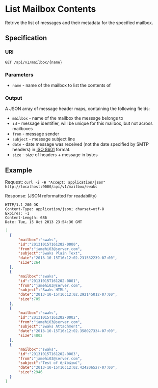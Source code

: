 # List Mailbox Contents

Retrive the list of messages and their metadata for the specified mailbox.

## Specification

### URI

`GET /api/v1/mailbox/{name}`

### Parameters

- `name` - name of the mailbox to list the contents of

### Output

A JSON array of message header maps, containing the following fields:

- `mailbox` - name of the mailbox the message belongs to
- `id` - message identifier, will be unique for this mailbox, but not across mailboxes
- `from` - message sender
- `subject` - message subject line
- `date` - date message was received (not the date specified by SMTP headers) in [ISO 8601](http://en.wikipedia.org/wiki/ISO_8601) format.
- `size` - size of headers + message in bytes

## Example

Request: `curl -i -H "Accept: application/json" http://localhost:9000/api/v1/mailbox/swaks`

Response: (JSON reformatted for readability)

```http
HTTP/1.1 200 OK
Content-Type: application/json; charset=utf-8
Expires: -1
Content-Length: 686
Date: Tue, 15 Oct 2013 23:54:36 GMT
```
```json
[
  {
      "mailbox":"swaks",
      "id":"20131015T161202-0000",
      "from":"jamehi03@server.com",
      "subject":"Swaks Plain Text",
      "date":"2013-10-15T16:12:02.231532239-07:00",
      "size":264
  },
  {
      "mailbox":"swaks",
      "id":"20131015T161202-0001",
      "from":"jamehi03@server.com",
      "subject":"Swaks HTML",
      "date":"2013-10-15T16:12:02.292145012-07:00",
      "size":705
  },
  {
      "mailbox":"swaks",
      "id":"20131015T161202-0002",
      "from":"jamehi03@server.com",
      "subject":"Swaks Attachment",
      "date":"2013-10-15T16:12:02.358027334-07:00",
      "size":4802
  },
  {
      "mailbox":"swaks",
      "id":"20131015T161202-0003",
      "from":"jamehi03@server.com",
      "subject":"Test of ȇɲʢȯȡɪɴʛ",
      "date":"2013-10-15T16:12:02.424206527-07:00",
      "size":2946
  }
]
```
